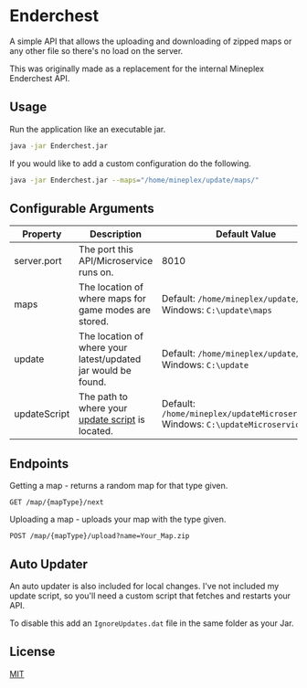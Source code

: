 # Enderchest

A simple API that allows the uploading and downloading of zipped maps or any other file so there's no load on the
server.

This was originally made as a replacement for the internal Mineplex Enderchest API.

## Usage

Run the application like an executable jar.

```bash
java -jar Enderchest.jar
```

If you would like to add a custom configuration do the following.

```bash
java -jar Enderchest.jar --maps="/home/mineplex/update/maps/"
```

## Configurable Arguments

| Property     | Description                                                       | Default Value                                                                            |
|--------------|-------------------------------------------------------------------|------------------------------------------------------------------------------------------|
| server.port  | The port this API/Microservice runs on.                           | 8010                                                                                     |
| maps         | The location of where maps for game modes are stored.             | Default: `/home/mineplex/update/maps` <br> Windows: `C:\update\maps`                     |
| update       | The location of where your latest/updated jar would be found.     | Default: `/home/mineplex/update/` <br> Windows: `C:\update`                              |
| updateScript | The path to where your [update script](#auto-updater) is located. | Default: `/home/mineplex/updateMicroservice.sh` <br> Windows: `C:\updateMicroservice.sh` |

## Endpoints

Getting a map - returns a random map for that type given.

```http request
GET /map/{mapType}/next
```

Uploading a map - uploads your map with the type given.

```http request
POST /map/{mapType}/upload?name=Your_Map.zip
```

## Auto Updater

An auto updater is also included for local changes. I've not included my update script, so you'll need a custom script
that fetches and restarts your API.

To disable this add an `IgnoreUpdates.dat` file in the same folder as your Jar.

## License

[MIT](https://choosealicense.com/licenses/mit/)
